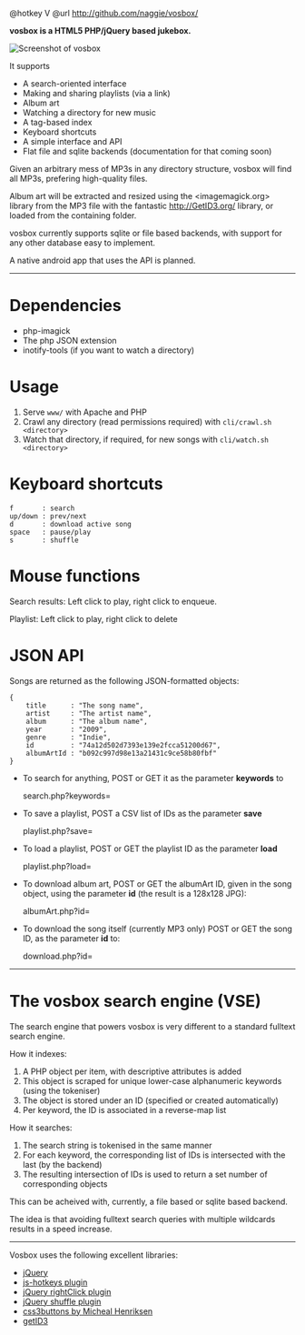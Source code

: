 @hotkey V
@url http://github.com/naggie/vosbox/


**vosbox is a HTML5 PHP/jQuery based jukebox.**

![Screenshot of vosbox](http://callanbryant.co.uk/services/images/vosbox.png)

It supports

  * A search-oriented interface
  * Making and sharing playlists (via a link)
  * Album art
  * Watching a directory for new music
  * A tag-based index
  * Keyboard shortcuts
  * A simple interface and API
  * Flat file and sqlite backends (documentation for that coming soon)

Given an arbitrary mess of MP3s in any directory structure, vosbox will
find all MP3s, prefering high-quality files.

Album art will be extracted and resized using the <imagemagick.org> library
from the MP3 file with the fantastic <http://GetID3.org/> library, or loaded from
the containing folder.

vosbox currently supports sqlite or file based backends, with support
for any other database easy to implement.

A native android app that uses the API is planned.


----

# Dependencies

  * php-imagick
  * The php JSON extension
  * inotify-tools (if you want to watch a directory)

# Usage

  1. Serve `www/` with Apache and PHP
  2. Crawl any directory (read permissions required) with
     `cli/crawl.sh <directory>`
  3. Watch that directory, if required, for new songs with
     `cli/watch.sh <directory>`

# Keyboard shortcuts

	f       : search
	up/down : prev/next
	d       : download active song
	space   : pause/play
	s       : shuffle

# Mouse functions

Search results: Left click to play, right click to enqueue.

Playlist: Left click to play, right click to delete

# JSON API

Songs are returned as the following JSON-formatted objects:

	{
		title      : "The song name",
		artist     : "The artist name",
		album      : "The album name",
		year       : "2009",
		genre      : "Indie",
		id         : "74a12d502d7393e139e2fcca51200d67",
		albumArtId : "b092c997d98e13a21431c9ce58b80fbf"
	}

  * To search for anything, POST or GET it as the parameter **keywords** to

	search.php?keywords=

  * To save a playlist, POST a CSV list of IDs as the parameter **save**

	playlist.php?save=

  * To load a playlist, POST or GET the playlist ID as the parameter **load**

	playlist.php?load=

  * To download album art, POST or GET the albumArt ID, given in the song object,
    using the parameter **id** (the result is a 128x128 JPG):

	albumArt.php?id=

  * To download the song itself (currently MP3 only) POST or GET the song ID, as
    the parameter **id** to:

	download.php?id=


----

# The vosbox search engine (VSE)

The search engine that powers vosbox is very different to a standard fulltext search engine.

How it indexes:

  1. A PHP object per item, with descriptive attributes is added
  2. This object is scraped for unique lower-case alphanumeric keywords (using the tokeniser)
  3. The object is stored under an ID (specified or created automatically)
  4. Per keyword, the ID is associated in a reverse-map list

How it searches:

  1. The search string is tokenised in the same manner
  2. For each keyword, the corresponding list of IDs is intersected with the last (by the backend)
  3. The resulting intersection of IDs is used to return a set number of corresponding objects

This can be acheived with, currently, a file based or sqlite based backend.

The idea is that avoiding fulltext search queries with multiple wildcards results in a speed
increase.

----

Vosbox uses the following excellent libraries:

  * [jQuery](http://jquery.com)
  * [js-hotkeys plugin](http://code.google.com/p/js-hotkeys/)
  * [jQuery rightClick plugin](http://abeautifulsite.net/blog/2008/05/jquery-right-click-plugin/)
  * [jQuery shuffle plugin](http://www.yelotofu.com/2008/08/jquery-shuffle-plugin/)
  * [css3buttons by Micheal Henriksen](https://github.com/michenriksen/css3buttons)
  * [getID3](http://getid3.org/)

